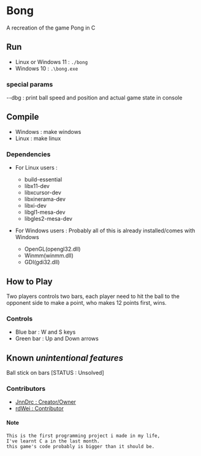 # Bong

A recreation of the game Pong in C

## Run

* Linux or Windows 11 : `./bong`
* Windows 10 : `.\bong.exe`

### special params

--dbg : print ball speed and position and actual game state in console

## Compile

* Windows : make windows
* Linux   : make linux

### Dependencies

* For Linux users :
  * build-essential
  * libx11-dev
  * libxcursor-dev
  * libxinerama-dev
  * libxi-dev
  * libgl1-mesa-dev
  * libgles2-mesa-dev

* For Windows users : Probably all of this is already installed/comes with Windows
  * OpenGL(opengl32.dll)
  * Winmm(winmm.dll)
  * GDI(gdi32.dll)

## How to Play

Two players controls two bars, each player
need to hit the ball to the opponent side to
make a point, who makes 12 points first, wins.

### Controls

* Blue bar : W and S keys
* Green bar : Up and Down arrows

## Known *unintentional features*

Ball stick on bars [STATUS : Unsolved]

### Contributors

* [JnnDrc : Creator/Owner](https://github.com/JnnDrc)
* [rdWei : Contributor](https://github.com/rdWei)

#### Note

    This is the first programming project i made in my life,
    I've learnt C a in the last month.  
    this game's code probably is bigger than it should be.
